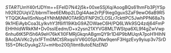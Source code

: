 $START$UmY40rfJDYm++EFeID7N42j5k+00xeSSjXq/AoogBQs61hmFb3PjYSph92R2DUqVZ/bbrmTlee6EMbp2LDgl4Aae2rPjF9ieg0guxSZaF9ewO6aB9R5YTQQKAwIlSnNsq4YNhMjNMOTAt9D/FNP2tCLOSLr7ckttPC5JwhPPN68a7s9k1HEiAybCoa3LyIkvhY3f6ifl19iKbG9AZOWaeC6H/PQ6LWk9SQ4zdj64FmPEHHhIdWRkKM+Dv0ssIEedm/D+x2ysn21XYVG8MLTWStpa6XL9f4gZwVwp6nhu6tK5Pi5h6A9eH76kK1l0FMRjGkqnABgmQY9r1D4P9bMUqrA7poH1HlhNBAoDAiVKc2yIx1FTm0MCtSRxqsiVV6G05pUNw9qenF3HgzEvy9yiup3v7SrD1S5+DNcDyukg27J+mHbo200j1itmt8utoENz$END$